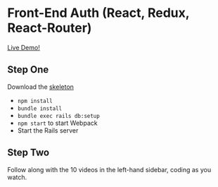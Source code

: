 # Front-End Auth (React, Redux, React-Router)

[Live Demo!][demo]

## Step One

Download the [skeleton]

- `npm install`
- `bundle install`
- `bundle exec rails db:setup`
- `npm start` to start Webpack
- Start the Rails server

## Step Two

Follow along with the 10 videos in the left-hand sidebar, coding as you watch.

[demo]: https://aa-frontend-auth-demo.herokuapp.com/#/
[skeleton]: https://assets.aaonline.io/fullstack/react/projects/front_end_auth/skeleton.zip
